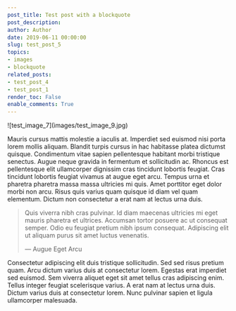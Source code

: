 ```yaml
---
post_title: Test post with a blockquote
post_description:
author: Author
date: 2019-06-11 00:00:00
slug: test_post_5
topics: 
- images
- blockquote
related_posts:
- test_post_4
- test_post_1
render_toc: False
enable_comments: True
---
```


<autoscale>
![test_image_7](images/test_image_9.jpg)
</autoscale>

Mauris cursus mattis molestie a iaculis at. Imperdiet sed euismod nisi porta lorem mollis aliquam. Blandit turpis cursus in hac habitasse platea dictumst quisque. Condimentum vitae sapien pellentesque habitant morbi tristique senectus. Augue neque gravida in fermentum et sollicitudin ac.  Rhoncus est pellentesque elit ullamcorper dignissim cras tincidunt lobortis feugiat. Cras tincidunt lobortis feugiat vivamus at augue eget arcu. Tempus urna et pharetra pharetra massa massa ultricies mi quis. Amet porttitor eget dolor morbi non arcu. Risus quis varius quam quisque id diam vel quam elementum. Dictum non consectetur a erat nam at lectus urna duis.

> Quis viverra nibh cras pulvinar. Id diam maecenas ultricies mi eget mauris pharetra et ultrices. Accumsan tortor posuere ac ut consequat semper. Odio eu feugiat pretium nibh ipsum consequat. Adipiscing elit ut aliquam purus sit amet luctus venenatis. 
>
> — Augue Eget Arcu

Consectetur adipiscing elit duis tristique sollicitudin. Sed sed risus pretium quam. Arcu dictum varius duis at consectetur lorem. Egestas erat imperdiet sed euismod. Sem viverra aliquet eget sit amet tellus cras adipiscing enim. Tellus integer feugiat scelerisque varius. A erat nam at lectus urna duis. Dictum varius duis at consectetur lorem. Nunc pulvinar sapien et ligula ullamcorper malesuada.
